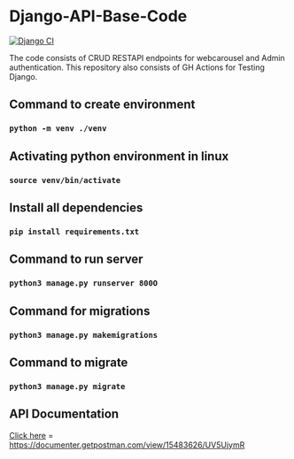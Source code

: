 # Django-API-Base-Code
[![Django CI](https://github.com/cognizance-amrita/DjangoRestFramework-tutorial/actions/workflows/django.yml/badge.svg?branch=master)](https://github.com/cognizance-amrita/DjangoRestFramework-tutorial/actions/workflows/django.yml)

The code consists of CRUD RESTAPI endpoints for webcarousel and Admin authentication. This repository also consists of GH Actions for Testing Django. 

## Command to create environment
### `python -m venv ./venv`

## Activating python environment in linux
### `source venv/bin/activate`

## Install all dependencies
### `pip install requirements.txt`
## Command to run server  
### `python3 manage.py runserver 800O`

## Command for migrations 
### `python3 manage.py makemigrations`

## Command to migrate 
### `python3 manage.py migrate`

## API Documentation
[Click here](https://documenter.getpostman.com/view/15483626/UV5UjymR)  = https://documenter.getpostman.com/view/15483626/UV5UjymR 
